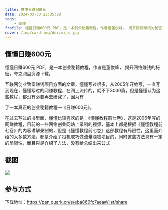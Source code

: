 ```yaml
---
title: 懂懂日赚600元
date: 2024-03-30 22:35:28
tags:
    - 网赚
frofile: 懂懂日赚600元 PDF，是一本创业秘籍教程，作者是董俊峰， 揭开网络赚钱的秘密
cover: /img/card-img/ddrzmi_s.jpg
---
```


## 懂懂日赚600元

懂懂日赚600元 PDF，是一本创业秘籍教程，作者是董俊峰， 揭开网络赚钱的秘密，夸克网盘资源下载。

互联网创业致富赚钱项目方面的文章，懂懂写过很多，从2005年开始写，一直写到现在，懂懂写过的网赚教程，在网上流传的，就不下3000篇，但是懂懂认为这些教程，都没有必要再去研究了，因为有

了一本真正的创业秘籍教程—《日赚600元》。

在过去写过的书里面，懂懂比较喜欢的是：《懂懂教程前七卷》，这是2006年写的网赚教程，目前的一些网络创业网站上录制的视频，基本上都是根据《懂懂教程前七卷》的内容讲解录制的，但是《懂懂教程前七卷》这部教程有局限性，这里面介绍的大多数方法，都是介绍了投机取巧做流量赚钱项目的，同时这些方法具有一定的局限性，而且只是介绍了方法，没有给总结出来公式

## 截图

![](/img/card-img/kxswxfj.png)

## 参与方式

下载地址：https://pan.quark.cn/s/eba860fc7aea#/list/share
